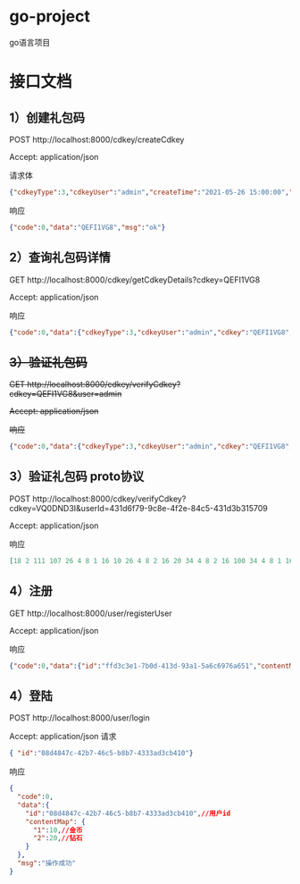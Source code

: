 # go-project
go语言项目

# 接口文档

## 1）创建礼包码
POST http://localhost:8000/cdkey/createCdkey

Accept: application/json

请求体
```json
{"cdkeyType":3,"cdkeyUser":"admin","createTime":"2021-05-26 15:00:00","creator":"admin","desc":"兑换吗","contents":[{"item":"金币","count":"10"},{"item":"钻石","count":"20"}],"expireTime":"2021-05-26 19:00:00","totalExchangeNum":3}
```
响应
```json
{"code":0,"data":"QEFI1VG8","msg":"ok"}
```

## 2）查询礼包码详情

GET http://localhost:8000/cdkey/getCdkeyDetails?cdkey=QEFI1VG8

Accept: application/json

响应
```json
{"code":0,"data":{"cdkeyType":3,"cdkeyUser":"admin","cdkey":"QEFI1VG8","createTime":"2021-05-26 15:00:00","creator":"admin","desc":"兑换吗","contents":[{"item":"金币","count":"10"},{"item":"钻石","count":"20"}],"expireTime":"2021-05-26 19:00:00","totalExchangeNum":3,"alreadyExchangeNum":0,"exchangeList":null},"msg":"ok"}
```


## ~~3）验证礼包码~~


~~GET http://localhost:8000/cdkey/verifyCdkey?cdkey=QEFI1VG8&user=admin~~

~~Accept: application/json~~

~~响应~~
```json
{"code":0,"data":{"cdkeyType":3,"cdkeyUser":"admin","cdkey":"QEFI1VG8","createTime":"2021-05-26 15:00:00","creator":"admin","desc":"兑换吗","contents":[{"item":"金币","count":"10"},{"item":"钻石","count":"20"}],"expireTime":"2021-05-26 19:00:00","totalExchangeNum":3,"alreadyExchangeNum":1,"exchangeList":[{"user":"admin","exchangeTime":"2021-05-26 20:59:36"}]},"msg":"ok"}
```

## 3）验证礼包码 proto协议

POST http://localhost:8000/cdkey/verifyCdkey?cdkey=VQ0DND3I&userId=431d6f79-9c8e-4f2e-84c5-431d3b315709

Accept: application/json

响应
```json
[18 2 111 107 26 4 8 1 16 10 26 4 8 2 16 20 34 4 8 2 16 100 34 4 8 1 16 50]
```

## 4）注册

GET http://localhost:8000/user/registerUser

Accept: application/json

响应
```json
{"code":0,"data":{"id":"ffd3c3e1-7b0d-413d-93a1-5a6c6976a651","contentMap":null},"msg":"操作成功"}
```


## 4）登陆

POST http://localhost:8000/user/login

Accept: application/json
请求
```json
{ "id":"08d4847c-42b7-46c5-b8b7-4333ad3cb410"}
```
响应
```json
{
  "code":0,
  "data":{
    "id":"08d4847c-42b7-46c5-b8b7-4333ad3cb410",//用户id
    "contentMap": {
      "1":10,//金币
      "2":20,//钻石
    }
  },
  "msg":"操作成功"
}
```

